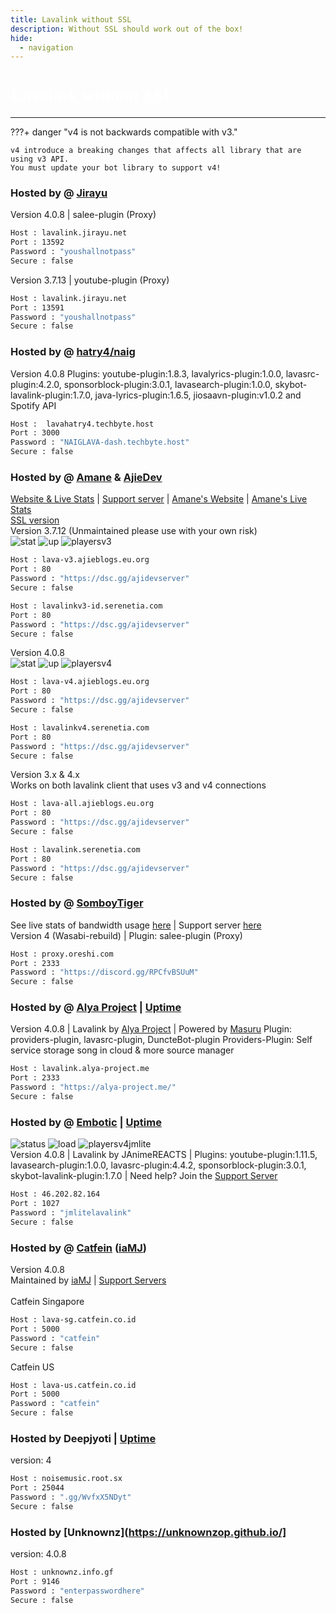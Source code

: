 ```yaml
---
title: Lavalink without SSL
description: Without SSL should work out of the box!
hide:
  - navigation
---
```


<h1 style="font-family:Gotham SSm A;font-size: 2.0em;font-weight: 800;line-height:1.1;color: white;">Lavalink without SSL</h1>


<!-- inject image ad -->
<div data-ea-style="stickybox" class="dark horizontal" data-ea-publisher="darrennathanaelcom" data-ea-type="image"></div>

---


???+ danger "v4 is not backwards compatible with v3."

    v4 introduce a breaking changes that affects all library that are using v3 API.
    You must update your bot library to support v4!

<!-- PLEASE READ -->
<!-- PLEASE READ --> <!-- SUPPORT OTHER CONTRIBUTORS BY PLACING THE NEW LAVALINK AT THE VERY BOTTOM OF THE OTHERS! --> <!-- PLEASE READ -->
<!-- FOR ADVERTISING CONTACT ads@darrennathanael.com , PLEASE READ FAQS FOR MORE INFO! -->
<!-- PLEASE READ -->

### Hosted by @ [Jirayu](https://jirayu.net)
Version 4.0.8 | salee-plugin (Proxy)
```bash
Host : lavalink.jirayu.net
Port : 13592
Password : "youshallnotpass"
Secure : false    
```

Version 3.7.13 | youtube-plugin (Proxy)
```bash
Host : lavalink.jirayu.net
Port : 13591
Password : "youshallnotpass"
Secure : false    
```

### Hosted by @ [hatry4/naig](https://charlesnaig.github.io/)
Version 4.0.8 Plugins: youtube-plugin:1.8.3, lavalyrics-plugin:1.0.0, lavasrc-plugin:4.2.0, sponsorblock-plugin:3.0.1, lavasearch-plugin:1.0.0, skybot-lavalink-plugin:1.7.0, java-lyrics-plugin:1.6.5, jiosaavn-plugin:v1.0.2 and Spotify API
```bash
Host :  lavahatry4.techbyte.host
Port : 3000
Password : "NAIGLAVA-dash.techbyte.host"
Secure : false
```

### Hosted by @ [Amane](https://amane.my.id) & [AjieDev](https://github.com/AjieDev)
[Website & Live Stats](https://free.lavalink.rf.gd/) | [Support server](https://dsc.gg/ajidevserver) | [Amane's Website](https://lavalink-info.serenetia.com/) | [Amane's Live Stats](https://lavalink-stats.serenetia.com/)<br />
[SSL version](https://lavalink.darrennathanael.com/SSL/lavalink-with-ssl/#hosted-by-amane-ajiedev) <br />
Version 3.7.12 (Unmaintained please use with your own risk) <br />
![stat](https://ajieblogs.eu.org/lavalink/v3/badge/Status) ![up](https://ajieblogs.eu.org/lavalink/v3/badge/Uptime) ![playersv3](https://ajieblogs.eu.org/lavalink/v3/badge/Players)
```bash
Host : lava-v3.ajieblogs.eu.org
Port : 80
Password : "https://dsc.gg/ajidevserver"
Secure : false
```
```bash
Host : lavalinkv3-id.serenetia.com
Port : 80
Password : "https://dsc.gg/ajidevserver"
Secure : false
```
Version 4.0.8 <br />
![stat](https://ajieblogs.eu.org/lavalink/v4/badge/Status) ![up](https://ajieblogs.eu.org/lavalink/v4/badge/Uptime) ![playersv4](https://ajieblogs.eu.org/lavalink/v4/badge/Players)
```bash
Host : lava-v4.ajieblogs.eu.org
Port : 80
Password : "https://dsc.gg/ajidevserver"
Secure : false
```
```bash
Host : lavalinkv4.serenetia.com
Port : 80
Password : "https://dsc.gg/ajidevserver"
Secure : false
```
Version 3.x & 4.x <br />
Works on both lavalink client that uses v3 and v4 connections
```bash
Host : lava-all.ajieblogs.eu.org
Port : 80
Password : "https://dsc.gg/ajidevserver"
Secure : false 
```
```bash
Host : lavalink.serenetia.com
Port : 80
Password : "https://dsc.gg/ajidevserver"
Secure : false
```

### Hosted by @ [SomboyTiger](https://chompubot.work)
See live stats of bandwidth usage [here](https://status.oreshi.com/report/uptime/54f9cdfd343fe9e63a0c04407ec36592/) | Support server [here](https://discord.gg/RPCfvBSUuM) <br />
Version 4 (Wasabi-rebuild) | Plugin: salee-plugin (Proxy)
```bash
Host : proxy.oreshi.com
Port : 2333
Password : "https://discord.gg/RPCfvBSUuM"
Secure : false    
```

### Hosted by @ [Alya Project](https://alya-project.me/) | [Uptime](https://status.masuru.in.th/report/uptime/3188c87fff29524380c8fd3cef7c299d/)
Version 4.0.8 | Lavalink by [Alya Project](https://alya-project.me/) | Powered by [Masuru](https://masuru.in.th)
Plugin: providers-plugin, lavasrc-plugin, DuncteBot-plugin
Providers-Plugin: Self service storage song in cloud & more source manager
```bash
Host : lavalink.alya-project.me
Port : 2333
Password : "https://alya-project.me/"
Secure : false
```

### Hosted by @ [Embotic](https://discord.gg/XpNWvYjX5F) | [Uptime](https://hetrixtools.com/report/uptime/0da291f13750558ad637bf795974619b/) <br />
![status](https://lavalink-list-api.ajieblogs.eu.org/46-202-82-164-1027/badge/Status) ![load](https://lavalink-list-api.ajieblogs.eu.org/46-202-82-164-1027/badge/Load) ![playersv4jmlite](https://lavalink-list-api.ajieblogs.eu.org/46-202-82-164-1027/badge/Players) <br />
Version 4.0.8 | Lavalink by JAnimeREACTS | Plugins: youtube-plugin:1.11.5, lavasearch-plugin:1.0.0, lavasrc-plugin:4.4.2, sponsorblock-plugin:3.0.1, skybot-lavalink-plugin:1.7.0 | Need help? Join the [Support Server](https://discord.gg/NsTFDYvhXd)
```bash
Host : 46.202.82.164 
Port : 1027
Password : "jmlitelavalink"
Secure : false
```

### Hosted by @ [Catfein](https://catfein.co.id) ([iaMJ](https://mjba.my))
Version 4.0.8 <br />
Maintained by [iaMJ](https://mjba.my) | [Support Servers](https://catfein.co.id/discord) <br /> <br />
Catfein Singapore
```bash
Host : lava-sg.catfein.co.id
Port : 5000
Password : "catfein"
Secure : false    
```
Catfein US
```bash
Host : lava-us.catfein.co.id
Port : 5000
Password : "catfein"
Secure : false    
```

### Hosted by Deepjyoti | [Uptime](https://hetrixtools.com/report/uptime/bfa54b2edf0823b720bf45f7bfc2afff/)
version: 4
```bash
Host : noisemusic.root.sx
Port : 25044
Password : ".gg/WvfxX5NDyt"
Secure : false
```

### Hosted by [Unknownz](https://unknownzop.github.io/]

version: 4.0.8
```bash
Host : unknownz.info.gf
Port : 9146
Password : "enterpasswordhere"
Secure : false
```
